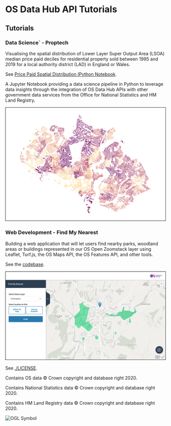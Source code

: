 # OS Data Hub API Tutorials

## Tutorials

### Data Science` - Proptech

Visualising the spatial distribution of Lower Layer Super Output Area (LSOA) median price paid deciles for residential property sold between 1995 and 2019 for a local authority district (LAD) in England or Wales.


See [Price Paid Spatial Distribution IPython Notebook](./data-science/price-paid-spatial-distribution/code/price-paid-spatial-distribution.ipynb).

A Jupyter Notebook providing a data science pipeline in Python to leverage data insights through the integration of OS Data Hub APIs with other government data services from the Office for National Statistics and HM Land Registry.

<p align="center">
  <img width="700" border="1px solid grey"  src="./data-science/price-paid-spatial-distribution/media/southampton-local-authority-district-median-price-paid-deciles.png" alt="Southampton Local Authority District Median Price Paid Deciles">
</p>


### Web Development - Find My Nearest

Building a web application that will let users find nearby parks, woodland areas or buildings represented in our OS  Open Zoomstack layer using Leaflet, Turf.js, the OS Maps API, the OS Features API, and other tools. 

See the [codebase](./web-development/find-my-nearest/code). 

<p align="center">
  <img width="700" border="1px solid grey" src="./web-development/find-my-nearest/media/find-my-nearest.png" alt="Find My Nearest Web App Interface">
</p> 

See [./LICENSE](./LICENSE).

Contains OS data © Crown copyright and database right 2020.

Contains National Statistics data © Crown copyright and database right 2020.

Contains HM Land Registry data © Crown copyright and database right 2020.

<img src="http://www.nationalarchives.gov.uk/images/infoman/ogl-symbol-41px-retina-black.png"
     alt="OGL Symbol"
     align="left" />